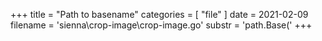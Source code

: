 +++
title = "Path to basename"
categories = [ "file" ]
date = 2021-02-09
filename = 'sienna\crop-image\crop-image.go'
substr = 'path.Base('
+++
